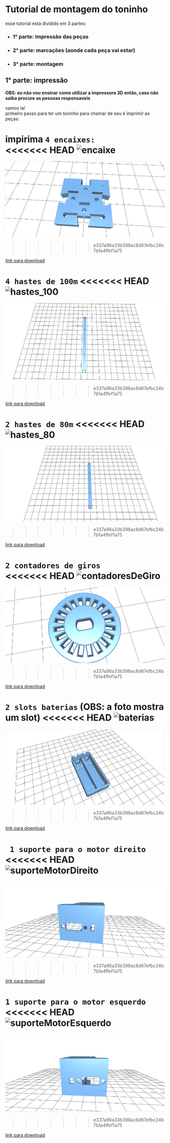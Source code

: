 #  Tutorial de montagem do toninho 

esse tutorial está dividido em 3 partes:

* ### 1° parte: impressão das peças  
* ### 2° parte: marcações (aonde cada peça vai estar)
* ### 3° parte: montagem  





## 1° parte:  impressão

**OBS: eu não vou ensinar como utilizar  a impressora 3D  então, caso não saiba  procure as pessoas responsaveis**

vamos la!   
primeiro passo para ter um toninho para chamar de seu é imprimir as peças:  

 impirima `4 encaixes: `  
<<<<<<< HEAD
![encaixe](https://raw.githubusercontent.com/orivaldosantana/ProjetoURA/master/toninho/Fotos/encaixeFoto.png)  
=======
![encaixe](Fotos/encaixeFoto.png)  
>>>>>>> e337a96a33b398ac8d67efbc24b7b1a4ffef1a75

[link para download](https://drive.google.com/open?id=0B1uMptwQ0YA9NEg5VWc4U3E1MXM)


`4 hastes de 100m`
<<<<<<< HEAD
![hastes_100](https://raw.githubusercontent.com/orivaldosantana/ProjetoURA/master/toninho/Fotos/haste_100mmFoto.png)
=======
![hastes_100](Fotos/haste_100mmFoto.png)
>>>>>>> e337a96a33b398ac8d67efbc24b7b1a4ffef1a75

[link para download](https://drive.google.com/open?id=0B1uMptwQ0YA9SHpia00xSVJROFE)


`2 hastes de 80m`
<<<<<<< HEAD
![hastes_80](https://raw.githubusercontent.com/orivaldosantana/ProjetoURA/master/toninho/Fotos/haste_80mmFoto.png)
=======
![hastes_80](Fotos/haste_80mmFoto.png)
>>>>>>> e337a96a33b398ac8d67efbc24b7b1a4ffef1a75

[link para download](https://drive.google.com/open?id=0B1uMptwQ0YA9V2dqd01JcFVzZFU)

 `2 contadores de giros`  
<<<<<<< HEAD
 ![contadoresDeGiro](https://raw.githubusercontent.com/orivaldosantana/ProjetoURA/master/toninho/Fotos/contadorDeGirosFoto.png)
=======
 ![contadoresDeGiro](Fotos/contadorDeGirosFoto.png)
>>>>>>> e337a96a33b398ac8d67efbc24b7b1a4ffef1a75
 
 [link para download](https://drive.google.com/open?id=0B1uMptwQ0YA9MVhpaEp3d1lCS3c)

 `2 slots baterias` (**OBS: a foto mostra um slot**)
<<<<<<< HEAD
 ![baterias](https://raw.githubusercontent.com/orivaldosantana/ProjetoURA/master/toninho/Fotos/bateriaFoto.png)
=======
 ![baterias](Fotos/bateriaFoto.png)
>>>>>>> e337a96a33b398ac8d67efbc24b7b1a4ffef1a75
   
 [link para download](https://drive.google.com/open?id=0B1uMptwQ0YA9X281WFp6ei16dGM)

 ` 1 suporte para o motor direito`
<<<<<<< HEAD
 ![suporteMotorDireito](https://raw.githubusercontent.com/orivaldosantana/ProjetoURA/master/toninho/Fotos/suporteMotorDireitoFoto.png)
=======
 ![suporteMotorDireito](Fotos/suporteMotorDireitoFoto.png)
>>>>>>> e337a96a33b398ac8d67efbc24b7b1a4ffef1a75

 [link para download](https://drive.google.com/open?id=0B1uMptwQ0YA9ZVhHMjhsMWtTQnc)

 `1 suporte para o motor esquerdo`
<<<<<<< HEAD
![suporteMotorEsquerdo](https://raw.githubusercontent.com/orivaldosantana/ProjetoURA/master/toninho/Fotos/suporteMotorEsquerdoFoto.png)
=======
![suporteMotorEsquerdo](Fotos/suporteMotorEsquerdoFoto.png)
>>>>>>> e337a96a33b398ac8d67efbc24b7b1a4ffef1a75

 [link para download](https://drive.google.com/file/d/0B1uMptwQ0YA9T1NIY0FMTHNkZmc/view?usp=sharing)



